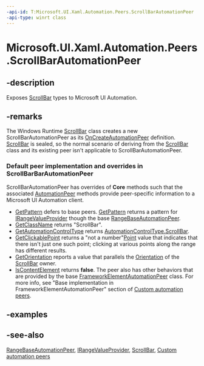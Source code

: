 ```yaml
---
-api-id: T:Microsoft.UI.Xaml.Automation.Peers.ScrollBarAutomationPeer
-api-type: winrt class
---
```


<!-- Class syntax.
public class ScrollBarAutomationPeer : Windows.UI.Xaml.Automation.Peers.RangeBaseAutomationPeer, Windows.UI.Xaml.Automation.Peers.IScrollBarAutomationPeer
-->

# Microsoft.UI.Xaml.Automation.Peers.ScrollBarAutomationPeer

## -description
Exposes [ScrollBar](../microsoft.ui.xaml.controls.primitives/scrollbar.md) types to Microsoft UI Automation.

## -remarks
The Windows Runtime  [ScrollBar](../microsoft.ui.xaml.controls.primitives/scrollbar.md) class creates a new ScrollBarAutomationPeer as its [OnCreateAutomationPeer](../microsoft.ui.xaml/uielement_oncreateautomationpeer_1478162674.md) definition. [ScrollBar](../microsoft.ui.xaml.controls.primitives/scrollbar.md) is sealed, so the normal scenario of deriving from the [ScrollBar](../microsoft.ui.xaml.controls.primitives/scrollbar.md) class and its existing peer isn't applicable to ScrollBarAutomationPeer.

### Default peer implementation and overrides in **ScrollBarBarAutomationPeer**

ScrollBarAutomationPeer has overrides of **Core** methods such that the associated [AutomationPeer](automationpeer.md) methods provide peer-specific information to a Microsoft UI Automation client.

+ [GetPattern](automationpeer_getpattern_1700082720.md) defers to base peers. [GetPattern](automationpeer_getpattern_1700082720.md) returns a pattern for [IRangeValueProvider](../microsoft.ui.xaml.automation.provider/irangevalueprovider.md) though the base [RangeBaseAutomationPeer](rangebaseautomationpeer.md).
+ [GetClassName](automationpeer_getclassname_614238974.md) returns "ScrollBar".
+ [GetAutomationControlType](automationpeer_getautomationcontroltype_1156384152.md) returns [AutomationControlType.ScrollBar](automationcontroltype.md).
+ [GetClickablePoint](automationpeer_getclickablepoint_955785073.md) returns a "not a number"[Point](/uwp/api/windows.foundation.point) value that indicates that there isn't just one such point; clicking at various points along the range has different results.
+ [GetOrientation](automationpeer_getorientation_419829207.md) reports a value that parallels the [Orientation](../microsoft.ui.xaml.controls.primitives/scrollbar_orientation.md) of the [ScrollBar](../microsoft.ui.xaml.controls.primitives/scrollbar.md) owner.
+ [IsContentElement](automationpeer_iscontentelement_545450603.md) returns **false**.
The peer also has other behaviors that are provided by the base [FrameworkElementAutomationPeer](frameworkelementautomationpeer.md) class. For more info, see "Base implementation in FrameworkElementAutomationPeer" section of [Custom automation peers](/windows/uwp/accessibility/custom-automation-peers).

## -examples

## -see-also
[RangeBaseAutomationPeer](rangebaseautomationpeer.md), [IRangeValueProvider](../microsoft.ui.xaml.automation.provider/irangevalueprovider.md), [ScrollBar](../microsoft.ui.xaml.controls.primitives/scrollbar.md), [Custom automation peers](/windows/uwp/accessibility/custom-automation-peers)
